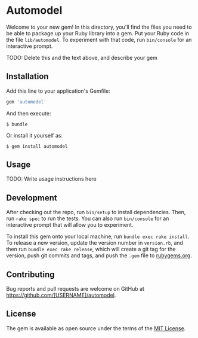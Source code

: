 # Automodel

Welcome to your new gem! In this directory, you'll find the files you need to be able to package up your Ruby library into a gem. Put your Ruby code in the file `lib/automodel`. To experiment with that code, run `bin/console` for an interactive prompt.

TODO: Delete this and the text above, and describe your gem

## Installation

Add this line to your application's Gemfile:

```ruby
gem 'automodel'
```

And then execute:

    $ bundle

Or install it yourself as:

    $ gem install automodel

## Usage

TODO: Write usage instructions here

## Development

After checking out the repo, run `bin/setup` to install dependencies. Then, run `rake spec` to run the tests. You can also run `bin/console` for an interactive prompt that will allow you to experiment.

To install this gem onto your local machine, run `bundle exec rake install`. To release a new version, update the version number in `version.rb`, and then run `bundle exec rake release`, which will create a git tag for the version, push git commits and tags, and push the `.gem` file to [rubygems.org](https://rubygems.org).

## Contributing

Bug reports and pull requests are welcome on GitHub at https://github.com/[USERNAME]/automodel.

## License

The gem is available as open source under the terms of the [MIT License](https://opensource.org/licenses/MIT).
